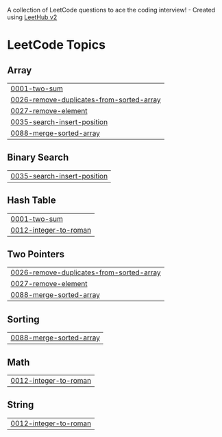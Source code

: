 A collection of LeetCode questions to ace the coding interview! - Created using [LeetHub v2](https://github.com/arunbhardwaj/LeetHub-2.0)
<!---LeetCode Topics Start-->
# LeetCode Topics
## Array
|  |
| ------- |
| [0001-two-sum](https://github.com/cookiepingyen/LeeCode_Practice/tree/master/0001-two-sum) |
| [0026-remove-duplicates-from-sorted-array](https://github.com/cookiepingyen/LeeCode_Practice/tree/master/0026-remove-duplicates-from-sorted-array) |
| [0027-remove-element](https://github.com/cookiepingyen/LeeCode_Practice/tree/master/0027-remove-element) |
| [0035-search-insert-position](https://github.com/cookiepingyen/LeeCode_Practice/tree/master/0035-search-insert-position) |
| [0088-merge-sorted-array](https://github.com/cookiepingyen/LeeCode_Practice/tree/master/0088-merge-sorted-array) |
## Binary Search
|  |
| ------- |
| [0035-search-insert-position](https://github.com/cookiepingyen/LeeCode_Practice/tree/master/0035-search-insert-position) |
## Hash Table
|  |
| ------- |
| [0001-two-sum](https://github.com/cookiepingyen/LeeCode_Practice/tree/master/0001-two-sum) |
| [0012-integer-to-roman](https://github.com/cookiepingyen/LeeCode_Practice/tree/master/0012-integer-to-roman) |
## Two Pointers
|  |
| ------- |
| [0026-remove-duplicates-from-sorted-array](https://github.com/cookiepingyen/LeeCode_Practice/tree/master/0026-remove-duplicates-from-sorted-array) |
| [0027-remove-element](https://github.com/cookiepingyen/LeeCode_Practice/tree/master/0027-remove-element) |
| [0088-merge-sorted-array](https://github.com/cookiepingyen/LeeCode_Practice/tree/master/0088-merge-sorted-array) |
## Sorting
|  |
| ------- |
| [0088-merge-sorted-array](https://github.com/cookiepingyen/LeeCode_Practice/tree/master/0088-merge-sorted-array) |
## Math
|  |
| ------- |
| [0012-integer-to-roman](https://github.com/cookiepingyen/LeeCode_Practice/tree/master/0012-integer-to-roman) |
## String
|  |
| ------- |
| [0012-integer-to-roman](https://github.com/cookiepingyen/LeeCode_Practice/tree/master/0012-integer-to-roman) |
<!---LeetCode Topics End-->